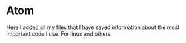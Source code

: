 # Atom
Here I added all my files that I have saved information about the most important code I use. For linux and others 
